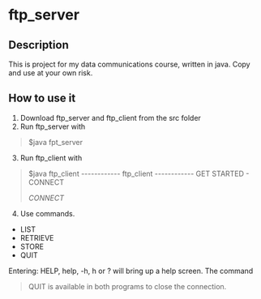 # ftp_server
## Description
This is project for my data communications course, written in java. Copy and use at your own risk.
## How to use it
1. Download ftp_server and ftp_client from the src folder
2. Run ftp_server with 
  >$java fpt_server <port number>
3. Run ftp_client with
  >$java ftp_client
  >------------ ftp_client ------------
  >GET STARTED - CONNECT <address> <port>
  >CONNECT <address> <port>
4. Use commands.
  * LIST
  * RETRIEVE <filename>
  * STORE <filename>
  * QUIT

Entering: HELP, help, -h, h or ? will bring up a help screen.
The command
  >QUIT
  is available in both programs to close the connection. 

